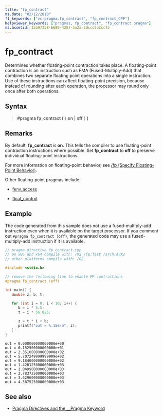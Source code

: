 ```yaml
---
title: "fp_contract"
ms.date: "03/12/2018"
f1_keywords: ["vc-pragma.fp_contract", "fp_contract_CPP"]
helpviewer_keywords: ["pragmas, fp_contract", "fp_contract pragma"]
ms.assetid: 15b97338-6680-4287-ba2a-2dccc5b2ccf5
---
```

# fp_contract

Determines whether floating-point contraction takes place. A floating-point contraction is an instruction such as FMA (Fused-Multiply-Add) that combines two separate floating point operations into a single instruction. Use of these instructions can affect floating-point precision, because instead of rounding after each operation, the processor may round only once after both operations.

## Syntax

> **#pragma fp_contract (** { **on** | **off** } **)**

## Remarks

By default, **fp_contract** is **on**. This tells the compiler to use floating-point contraction instructions where possible. Set **fp_contract** to **off** to preserve individual floating-point instructions.

For more information on floating-point behavior, see [/fp (Specify Floating-Point Behavior)](../build/reference/fp-specify-floating-point-behavior.md).

Other floating-point pragmas include:

- [fenv_access](../preprocessor/fenv-access.md)

- [float_control](../preprocessor/float-control.md)

## Example

The code generated from this sample does not use a fused-multiply-add instruction even when it is available on the target processor. If you comment out `#pragma fp_contract (off)`, the generated code may use a fused-multiply-add instruction if it is available.

```cpp
// pragma_directive_fp_contract.cpp
// on x86 and x64 compile with: /O2 /fp:fast /arch:AVX2
// other platforms compile with: /O2

#include <stdio.h>

// remove the following line to enable FP contractions
#pragma fp_contract (off)

int main() {
   double z, b, t;

   for (int i = 0; i < 10; i++) {
      b = i * 5.5;
      t = i * 56.025;

      z = t * i + b;
      printf("out = %.15e\n", z);
   }
}
```

```Output
out = 0.000000000000000e+00
out = 6.152500000000000e+01
out = 2.351000000000000e+02
out = 5.207249999999999e+02
out = 9.184000000000000e+02
out = 1.428125000000000e+03
out = 2.049900000000000e+03
out = 2.783725000000000e+03
out = 3.629600000000000e+03
out = 4.587525000000000e+03
```

## See also

- [Pragma Directives and the __Pragma Keyword](../preprocessor/pragma-directives-and-the-pragma-keyword.md)

